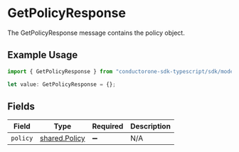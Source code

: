 # GetPolicyResponse

The GetPolicyResponse message contains the policy object.

## Example Usage

```typescript
import { GetPolicyResponse } from "conductorone-sdk-typescript/sdk/models/shared";

let value: GetPolicyResponse = {};
```

## Fields

| Field                                                 | Type                                                  | Required                                              | Description                                           |
| ----------------------------------------------------- | ----------------------------------------------------- | ----------------------------------------------------- | ----------------------------------------------------- |
| `policy`                                              | [shared.Policy](../../../sdk/models/shared/policy.md) | :heavy_minus_sign:                                    | N/A                                                   |